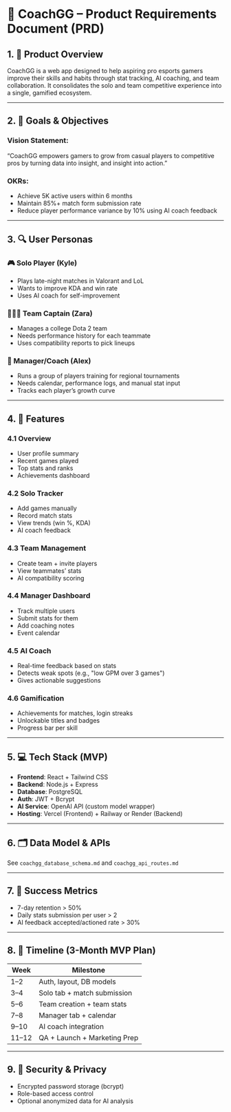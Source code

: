 # 📘 CoachGG – Product Requirements Document (PRD)

## 1. 🎯 Product Overview

CoachGG is a web app designed to help aspiring pro esports gamers improve their skills and habits through stat tracking, AI coaching, and team collaboration. It consolidates the solo and team competitive experience into a single, gamified ecosystem.

---

## 2. 🚀 Goals & Objectives

### Vision Statement:
“CoachGG empowers gamers to grow from casual players to competitive pros by turning data into insight, and insight into action.”

### OKRs:
- Achieve 5K active users within 6 months
- Maintain 85%+ match form submission rate
- Reduce player performance variance by 10% using AI coach feedback

---

## 3. 🔍 User Personas

### 🎮 Solo Player (Kyle)
- Plays late-night matches in Valorant and LoL
- Wants to improve KDA and win rate
- Uses AI coach for self-improvement

### 🧑‍🤝‍🧑 Team Captain (Zara)
- Manages a college Dota 2 team
- Needs performance history for each teammate
- Uses compatibility reports to pick lineups

### 🧢 Manager/Coach (Alex)
- Runs a group of players training for regional tournaments
- Needs calendar, performance logs, and manual stat input
- Tracks each player’s growth curve

---

## 4. 📐 Features

### 4.1 Overview
- User profile summary
- Recent games played
- Top stats and ranks
- Achievements dashboard

### 4.2 Solo Tracker
- Add games manually
- Record match stats
- View trends (win %, KDA)
- AI coach feedback

### 4.3 Team Management
- Create team + invite players
- View teammates’ stats
- AI compatibility scoring

### 4.4 Manager Dashboard
- Track multiple users
- Submit stats for them
- Add coaching notes
- Event calendar

### 4.5 AI Coach
- Real-time feedback based on stats
- Detects weak spots (e.g., "low GPM over 3 games")
- Gives actionable suggestions

### 4.6 Gamification
- Achievements for matches, login streaks
- Unlockable titles and badges
- Progress bar per skill

---

## 5. 💻 Tech Stack (MVP)

- **Frontend**: React + Tailwind CSS
- **Backend**: Node.js + Express
- **Database**: PostgreSQL
- **Auth**: JWT + Bcrypt
- **AI Service**: OpenAI API (custom model wrapper)
- **Hosting**: Vercel (Frontend) + Railway or Render (Backend)

---

## 6. 🗂️ Data Model & APIs

See `coachgg_database_schema.md` and `coachgg_api_routes.md`

---

## 7. 🧪 Success Metrics

- 7-day retention > 50%
- Daily stats submission per user > 2
- AI feedback accepted/actioned rate > 30%

---

## 8. 📆 Timeline (3-Month MVP Plan)

| Week | Milestone                        |
|------|----------------------------------|
| 1–2  | Auth, layout, DB models          |
| 3–4  | Solo tab + match submission      |
| 5–6  | Team creation + team stats       |
| 7–8  | Manager tab + calendar           |
| 9–10 | AI coach integration             |
| 11–12| QA + Launch + Marketing Prep     |

---

## 9. 🔐 Security & Privacy

- Encrypted password storage (bcrypt)
- Role-based access control
- Optional anonymized data for AI analysis